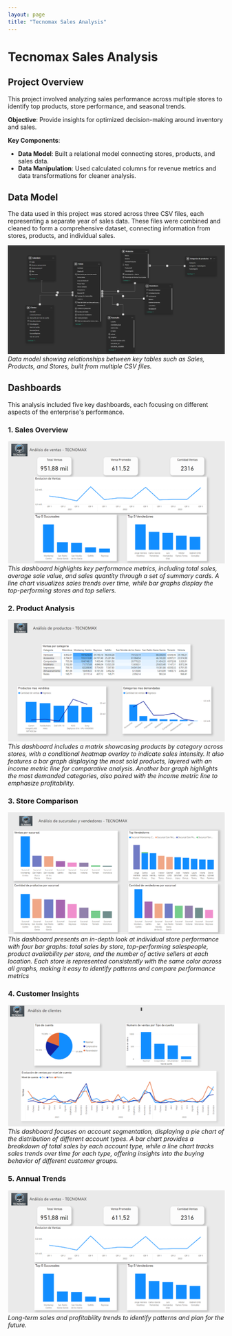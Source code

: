 ```yaml
---
layout: page
title: "Tecnomax Sales Analysis"
---
```


# Tecnomax Sales Analysis

## Project Overview
This project involved analyzing sales performance across multiple stores to identify top products, store performance, and seasonal trends.

**Objective**: Provide insights for optimized decision-making around inventory and sales.

**Key Components**:
- **Data Model**: Built a relational model connecting stores, products, and sales data.
- **Data Manipulation**: Used calculated columns for revenue metrics and data transformations for cleaner analysis.

## Data Model
The data used in this project was stored across three CSV files, each representing a separate year of sales data. These files were combined and cleaned to form a comprehensive dataset, connecting information from stores, products, and individual sales.

[![Data Model](/assets/img/Datamodel.png)](https://Savenast.github.io/portfolio/assets/img/Datamodel.png)
*Data model showing relationships between key tables such as Sales, Products, and Stores, built from multiple CSV files.*


## Dashboards

This analysis included five key dashboards, each focusing on different aspects of the enterprise's performance.

### 1. Sales Overview
[![Sales Overview](assets/img/TecnomaxResumen.png)](https://Savenast.github.io/portfolio/assets/img/TecnomaxResumen.png)
*This dashboard highlights key performance metrics, including total sales, average sale value, and sales quantity through a set of summary cards. A line chart visualizes sales trends over time, while bar graphs display the top-performing stores and top sellers.*

### 2. Product Analysis
[![Product Analysis](assets/img/TecnomaxProductos.png)](https://Savenast.github.io/portfolio/assets/img/TecnomaxProductos.png)
*This dashboard includes a matrix showcasing products by category across stores, with a conditional heatmap overlay to indicate sales intensity. It also features a bar graph displaying the most sold products, layered with an income metric line for comparative analysis. Another bar graph highlights the most demanded categories, also paired with the income metric line to emphasize profitability.*

### 3. Store Comparison
[![Store Comparison](assets/img/TecnomaxSucyVend.png)](https://Savenast.github.io/portfolio/assets/img/TecnomaxSucyVend.png)
*This dashboard presents an in-depth look at individual store performance with four bar graphs: total sales by store, top-performing salespeople, product availability per store, and the number of active sellers at each location. Each store is represented consistently with the same color across all graphs, making it easy to identify patterns and compare performance metrics*

### 4. Customer Insights
[![Customer Insights](assets/img/TecnomaxClientes.png)](https://Savenast.github.io/portfolio/assets/img/TecnomaxClientes.png)
*This dashboard focuses on account segmentation, displaying a pie chart of the distribution of different account types. A bar chart provides a breakdown of total sales by each account type, while a line chart tracks sales trends over time for each type, offering insights into the buying behavior of different customer groups.*

### 5. Annual Trends
[![Annual Trends](assets/img/TecnomaxResumen.png)](assets/img/TecnomaxResumen.png)
*Long-term sales and profitability trends to identify patterns and plan for the future.*

